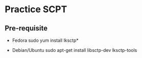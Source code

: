 # Practice SCPT

## Pre-requisite

* Fedora
sudo yum install lksctp\*

* Debian/Ubuntu
sudo apt-get install libsctp-dev lksctp-tools
